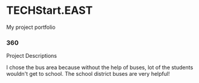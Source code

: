 # TECHStart.EAST
My project portfolio

### 360

<script src='//vizor.io/static/scripts/vizor-360-embed.js' data-vizorurl='//vizor.io/embed/joshuaparrales2020/the-project'></script>

Project Descriptions 

I chose the bus area because without the help of buses,  lot of the students wouldn't get to school. The school district buses are very helpful!


